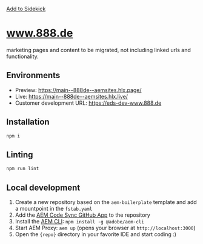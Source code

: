 [Add to Sidekick](https://www.aem.live/tools/sidekick/?project=&from=&giturl=https%3A%2F%2Fgithub.com%2Faemsites%2F888de%2Ftree%2Fmain)

# www.888.de
marketing pages and content to be migrated, not including linked urls and functionality.

## Environments
- Preview: https://main--888de--aemsites.hlx.page/
- Live: https://main--888de--aemsites.hlx.live/
- Customer development URL: https://eds-dev-www.888.de

## Installation

```sh
npm i
```

## Linting

```sh
npm run lint
```

## Local development

1. Create a new repository based on the `aem-boilerplate` template and add a mountpoint in the `fstab.yaml`
1. Add the [AEM Code Sync GitHub App](https://github.com/apps/aem-code-sync) to the repository
1. Install the [AEM CLI](https://github.com/adobe/aem-cli): `npm install -g @adobe/aem-cli`
1. Start AEM Proxy: `aem up` (opens your browser at `http://localhost:3000`)
1. Open the `{repo}` directory in your favorite IDE and start coding :)
